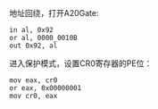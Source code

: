 地址回绕，打开A20Gate: 
```
in al, 0x92
or al, 0000_0010B
out 0x92, al
```
进入保护模式，设置CR0寄存器的PE位：
```
mov eax, cr0
or eax, 0x00000001
mov cr0, eax
```